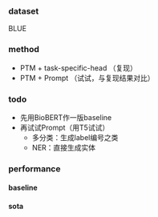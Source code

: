 ### dataset
BLUE

### method
- PTM + task-specific-head （复现）
- PTM + Prompt	（试试，与复现结果对比）

### todo
- 先用BioBERT作一版baseline
- 再试试Prompt（用T5试试）
  - 多分类：生成label编号之类
  - NER：直接生成实体

### performance

#### baseline

#### sota

